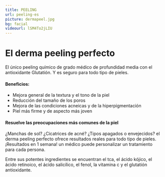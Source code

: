 ```yaml
---
title: PEELING
url: peeling-es
picture: dermapeel.jpg
bg: facial
videourl: lSM4To2jLIU
---
```


# El derma peeling perfecto
El único peeling químico de grado médico de profundidad media con el antioxidante Glutatión. Y es seguro para todo tipo de pieles.

#### Beneficios:
- Mejora general de la textura y el tono de la piel
- Reducción del tamaño de los poros
- Mejora de las condiciones acneicas y de la hiperpigmentación
- Piel más firme y de aspecto más joven

#### Resuelve las preocupaciones más comunes de la piel
¿Manchas de sol? ¿Cicatrices de acné? ¿Tipos apagados o envejecidos? el derma peeling perfecto ofrece resultados reales para todo tipo de pieles. ¡Resultados en 1 semana! un médico puede personalizar un tratamiento para cada persona.

Entre sus potentes ingredientes se encuentran el tca, el ácido kójico, el ácido retinoico, el ácido salicílico, el fenol, la vitamina c y el glutatión antioxidante.
